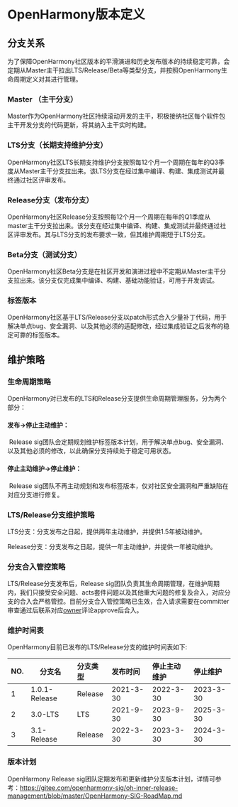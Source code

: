 # OpenHarmony版本定义

## 分支关系

为了保障OpenHarmony社区版本的平滑演进和历史发布版本的持续稳定可靠，会定期从Master主干拉出LTS/Release/Beta等类型分支，并按照OpenHarmony生命周期定义对其进行管理。


### Master （主干分支）

Master作为OpenHarmony社区持续滚动开发的主干，积极接纳社区每个软件包主干开发分支的代码更新，将其纳入主干实时构建。

###  LTS分支（长期支持维护分支）

OpenHarmony社区LTS长期支持维护分支按照每12个月一个周期在每年的Q3季度从Master主干分支拉出来。该LTS分支在经过集中编译、构建、集成测试并最终通过社区评审发布。

### Release分支（发布分支）

OpenHarmony社区Release分支按照每12个月一个周期在每年的Q1季度从master主干分支拉出来。该分支在经过集中编译、构建、集成测试并最终通过社区评审发布。其与LTS分支的发布要求一致，但其维护周期短于LTS分支。

### Beta分支（测试分支）

OpenHarmony社区Beta分支是在社区开发和演进过程中不定期从Master主干分支拉出来。该分支仅完成集中编译、构建、基础功能验证，可用于开发调试。

### 标签版本

OpenHarmony社区基于LTS/Release分支以patch形式合入少量补丁代码，用于解决单点bug、安全漏洞、以及其他必须的适配修改，经过集成验证之后发布的稳定可靠的标签版本。

## 维护策略

### 生命周期策略

OpenHarmony对已发布的LTS和Release分支提供生命周期管理服务，分为两个部分：

#### 发布->停止主动维护：

​	Release sig团队会定期规划维护标签版本计划，用于解决单点bug、安全漏洞、以及其他必须的修改，以此确保分支持续处于稳定可用状态。

#### 停止主动维护->停止维护：

​	Release sig团队不再主动规划和发布标签版本，仅对社区安全漏洞和严重缺陷在对应分支进行修复。

### LTS/Release分支维护策略

LTS分支：分支发布之日起，提供两年主动维护，并提供1.5年被动维护。

Release分支：分支发布之日起，提供一年主动维护，并提供一年被动维护。

### 分支合入管控策略

LTS/Release分支发布后，Release sig团队负责其生命周期管理，在维护周期内，我们只接受安全问题、acts套件问题以及其他重大问题的修复及合入，对应分支的合入会严格管控。目前分支合入管控策略已生效，合入请求需要在committer审查通过后联系对应[owner](https://gitee.com/openharmony/community/blob/master/zh/BRANCHOWNER)评论approve后合入。

### 维护时间表

OpenHarmony目前已发布的LTS/Release分支的维护时间表如下:

| NO.  | 分支名        | 分支类型 | 发布时间  | 停止主动维护 | 停止维护  |
| :--- | ------------- | :------- | :-------- | :----------- | :-------- |
| 1    | 1.0.1-Release | Release  | 2021-3-30 | 2022-3-30    | 2023-3-30 |
| 2    | 3.0-LTS       | LTS      | 2021-9-30 | 2023-9-30    | 2025-3-30 |
| 3    | 3.1-Release   | Release  | 2022-3-30 | 2023-3-30    | 2024-3-30 |

### 版本计划

OpenHarmony Release sig团队定期发布和更新维护分支版本计划，详情可参考：https://gitee.com/openharmony-sig/oh-inner-release-management/blob/master/OpenHarmony-SIG-RoadMap.md







